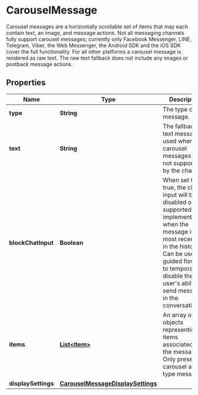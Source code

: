 

# CarouselMessage

Carousel messages are a horizontally scrollable set of items that may each contain text, an image, and message actions. Not all messaging channels fully support carousel messages; currently only Facebook Messenger, LINE, Telegram, Viber, the Web Messenger, the Android SDK and the iOS SDK cover the full functionality. For all other platforms a carousel message is rendered as raw text. The raw text fallback does not include any images or postback message actions.

## Properties

| Name | Type | Description | Notes |
|------------ | ------------- | ------------- | -------------|
|**type** | **String** | The type of message. |  |
|**text** | **String** | The fallback text message used when carousel messages are not supported by the channel. |  [optional] [readonly] |
|**blockChatInput** | **Boolean** | When set to true, the chat input will be disabled on supported client implementations when the message is the most recent one in the history. Can be used for guided flows or to temporarily disable the user&#39;s ability to send messages in the conversation. |  [optional] |
|**items** | [**List&lt;Item&gt;**](Item.md) | An array of objects representing the items associated with the message. Only present in carousel and list type messages. |  |
|**displaySettings** | [**CarouselMessageDisplaySettings**](CarouselMessageDisplaySettings.md) |  |  [optional] |



